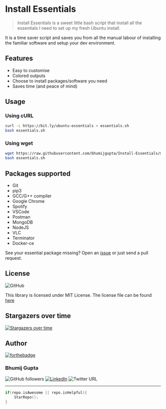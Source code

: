 # Install Essentials

> Install Essentials is a sweet little bash script that install all the essentials I need to set up my fresh Ubuntu install.

It is a time saver script and saves you from all the manual labour of installing the familiar software and setup your dev environment.

## Features

- Easy to customise
- Colored outputs
- Choose to install packages/software you need
- Saves time (and peace of mind)

## Usage

### Using cURL

```bash
curl -L https://bit.ly/ubuntu-essentials > essentials.sh
bash essentials.sh
```

### Using wget

```bash
wget https://raw.githubusercontent.com/bhumijgupta/Install-Essentials/master/essentials.sh
bash essentials.sh
```

## Packages supported

- Git
- pip3
- GCC/G++ compiler
- Google Chrome
- Spotify
- VSCode
- Postman
- MongoDB
- NodeJS
- VLC
- Terminator
- Docker-ce

See your essential package missing? Open an [issue](https://github.com/bhumijgupta/Install-Essentials/issues/new) or just send a pull request.

## License

![GitHub](https://img.shields.io/github/license/bhumijgupta/Install-Essentials)

This library is licensed under MIT License. The license file can be found [here](LICENSE)

## Stargazers over time

[![Stargazers over time](https://starchart.cc/bhumijgupta/Install-Essentials.svg)](https://starchart.cc/bhumijgupta/Install-Essentials)

## Author

[![forthebadge](https://forthebadge.com/images/badges/built-with-love.svg)](https://forthebadge.com)

### Bhumij Gupta

![GitHub followers](https://img.shields.io/github/followers/bhumijgupta?label=Follow&style=social) [![LinkedIn](https://img.shields.io/static/v1.svg?label=connect&message=@bhumijgupta&color=success&logo=linkedin&style=flat&logoColor=white)](https://www.linkedin.com/in/bhumijgupta/) ![Twitter URL](https://img.shields.io/twitter/url?style=social&url=http%3A%2F%2Ftwitter.com%2Fbhumijgupta)

---

```C++
if(repo.isAwesome || repo.isHelpful){
    StarRepo();
}
```

